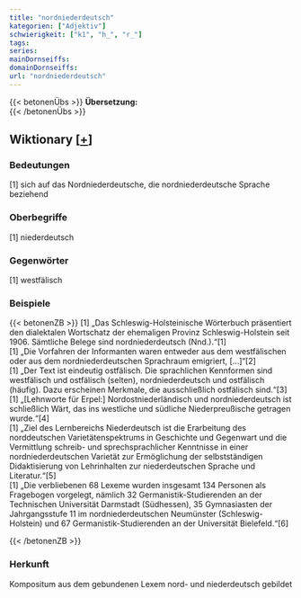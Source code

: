 ```yaml
---
title: "nordniederdeutsch"
kategorien: ["Adjektiv"]
schwierigkeit: ["k1", "h_", "r_"]
tags:
series:
mainDornseiffs:
domainDornseiffs:
url: "nordniederdeutsch"
---
```


{{< betonenÜbs >}}
**Übersetzung:**  
{{< /betonenÜbs >}}

## Wiktionary [[+](https://de.wiktionary.org/wiki/nordniederdeutsch)]

### Bedeutungen
[1] sich auf das Nordniederdeutsche, die nordniederdeutsche Sprache beziehend  

### Oberbegriffe
[1] niederdeutsch  

### Gegenwörter
[1] westfälisch  

### Beispiele
{{< betonenZB >}}
[1] „Das Schleswig-Holsteinische Wörterbuch präsentiert den dialektalen Wortschatz der ehemaligen Provinz Schleswig-Holstein seit 1906. Sämtliche Belege sind nordniederdeutsch (Nnd.).“[1]  
[1] „Die Vorfahren der Informanten waren entweder aus dem westfälischen oder aus dem nordniederdeutschen Sprachraum emigriert, […]“[2]  
[1] „Der Text ist eindeutig ostfälisch. Die sprachlichen Kennformen sind westfälisch und ostfälisch (selten), nordniederdeutsch und ostfälisch (häufig). Dazu erscheinen Merkmale, die ausschließlich ostfälisch sind.“[3]  
[1] „[Lehnworte für Erpel:] Nordostniederländisch und nordniederdeutsch ist schließlich Wärt, das ins westliche und südliche Niederpreußische getragen wurde.“[4]  
[1] „Ziel des Lernbereichs Niederdeutsch ist die Erarbeitung des norddeutschen Varietätenspektrums in Geschichte und Gegenwart und die Vermittlung schreib- und sprechsprachlicher Kenntnisse in einer nordniederdeutschen Varietät zur Ermöglichung der selbstständigen Didaktisierung von Lehrinhalten zur niederdeutschen Sprache und Literatur.“[5]  
[1] „Die verbliebenen 68 Lexeme wurden insgesamt 134 Personen als Fragebogen vorgelegt, nämlich 32 Germanistik-Studierenden an der Technischen Universität Darmstadt (Südhessen), 35 Gymnasiasten der Jahrgangsstufe 11 im nordniederdeutschen Neumünster (Schleswig-Holstein) und 67 Germanistik-Studierenden an der Universität Bielefeld.“[6]  

{{< /betonenZB >}}
### Herkunft
Kompositum aus dem gebundenen Lexem nord- und niederdeutsch gebildet  


